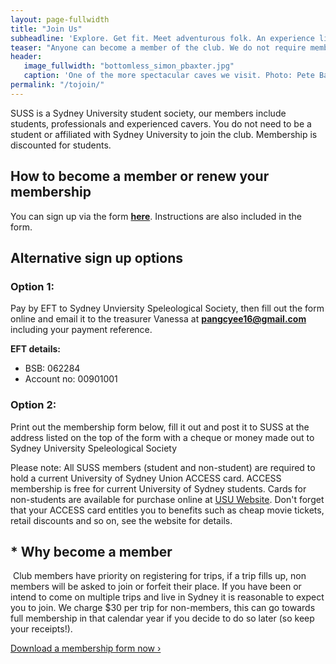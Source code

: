 ```yaml
---
layout: page-fullwidth
title: "Join Us"
subheadline: 'Explore. Get fit. Meet adventurous folk. An experience like no other.'
teaser: "Anyone can become a member of the club. We do not require membership for you to attend club trips, however, two conditions apply.*"
header:
   image_fullwidth: "bottomless_simon_pbaxter.jpg"
   caption: 'One of the more spectacular caves we visit. Photo: Pete Baxter'
permalink: "/tojoin/"
---
```


SUSS is a Sydney University student society, our members include students, professionals and experienced cavers. You do not need to be a student or affiliated with Sydney University to join the club. Membership is discounted for students.

## How to become a member or renew your membership

You can sign up via the form **[here](https://docs.google.com/forms/d/e/1FAIpQLSclrdbJcKCCCRC_tKZJ5-1IUv9yAU3YiLEFr6VrwXBnRfqTeQ/viewform?usp=sf_link)**. Instructions are also included in the form.

## Alternative sign up options 
### Option 1:

Pay by EFT to Sydney Unviersity Speleological Society, then fill out the form online and email it to the treasurer Vanessa at **pangcyee16@gmail.com** including your payment reference.

**EFT details:**
- BSB: 062284
- Account no: 00901001

### ​Option 2:

Print out the membership form below, fill it out and post it to SUSS at the address listed on the top of the form with a cheque or money made out to Sydney University Speleological Society


Please note: All SUSS members (student and non-student) are required to hold a current University of Sydney Union ACCESS card. ACCESS membership is free for current University of Sydney students. Cards for non-students are available for purchase online at [USU Website](http://www.usu.edu.au/Shop/ACCESS-Card/Access-Card.aspx). Don't forget that your ACCESS card entitles you to benefits such as cheap movie tickets, retail discounts and so on, see the website for details.
​
## * Why become a member
​
Club members have priority on registering for trips, if a trip fills up, non members will be asked to join or forfeit their place. If you have been or intend to come on multiple trips and live in Sydney it is reasonable to expect you to join. We charge $30 per trip for non-members, this can go towards full membership in that calendar year if you decide to do so later (so keep your receipts!).

<a class="radius button small" href="{{ site.url }}{{ site.baseurl }}/assets/membership_form.pdf">Download a membership form now ›</a>
